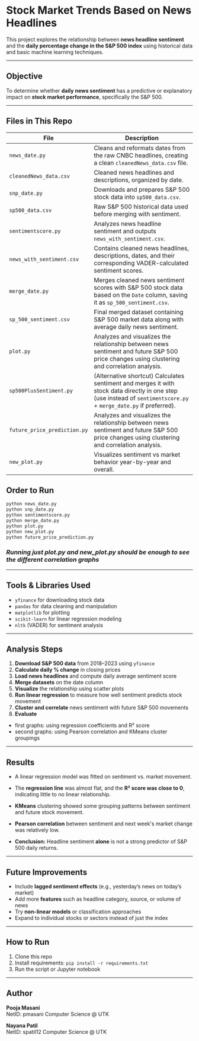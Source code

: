 # Stock Market Trends Based on News Headlines

This project explores the relationship between **news headline sentiment** and the **daily percentage change in the S&P 500 index** using historical data and basic machine learning techniques.

---

## Objective

To determine whether **daily news sentiment** has a predictive or explanatory impact on **stock market performance**, specifically the S&P 500.

---

## Files in This Repo

| File | Description |
|------|-------------|
| `news_date.py` | Cleans and reformats dates from the raw CNBC headlines, creating a clean `cleanedNews_data.csv` file. |
| `cleanedNews_data.csv` | Cleaned news headlines and descriptions, organized by date. |
| `snp_date.py` | Downloads and prepares S&P 500 stock data into `sp500_data.csv`. |
| `sp500_data.csv` | Raw S&P 500 historical data used before merging with sentiment. |
| `sentimentscore.py` | Analyzes news headline sentiment and outputs `news_with_sentiment.csv`. |
| `news_with_sentiment.csv` | Contains cleaned news headlines, descriptions, dates, and their corresponding VADER-calculated sentiment scores. |
| `merge_date.py` | Merges cleaned news sentiment scores with S&P 500 stock data based on the `Date` column, saving it as `sp_500_sentiment.csv`. |
| `sp_500_sentiment.csv` | Final merged dataset containing S&P 500 market data along with average daily news sentiment. |
| `plot.py` | Analyzes and visualizes the relationship between news sentiment and future S&P 500 price changes using clustering and correlation analysis. |
| `sp500PlusSentiment.py` | (Alternative shortcut) Calculates sentiment and merges it with stock data directly in one step (use instead of `sentimentscore.py` + `merge_date.py` if preferred). |
| `future_price_prediction.py` | Analyzes and visualizes the relationship between news sentiment and future S&P 500 price changes using clustering and correlation analysis. |
| `new_plot.py` | Visualizes sentiment vs market behavior year-by-year and overall. |

## Order to Run

```bash
python news_date.py
python snp_date.py
python sentimentscore.py
python merge_date.py
python plot.py
python new_plot.py
python future_price_prediction.py
```
### *Running just plot.py and new_plot.py should be enough to see the different correlation graphs*


---

##  Tools & Libraries Used

- `yfinance` for downloading stock data
- `pandas` for data cleaning and manipulation
- `matplotlib` for plotting
- `scikit-learn` for linear regression modeling
-  `nltk` (VADER) for sentiment analysis

---


## Analysis Steps

1. **Download S&P 500 data** from 2018–2023 using `yfinance`
2. **Calculate daily % change** in closing prices
3. **Load news headlines** and compute daily average sentiment score
4. **Merge datasets** on the date column
5. **Visualize** the relationship using scatter plots
6. **Run linear regression** to measure how well sentiment predicts stock movement
7. **Cluster and correlate** news sentiment with future S&P 500 movements
8. **Evaluate** 
- first graphs: using regression coefficients and R² score
- second graphs: using Pearson correlation and KMeans cluster groupings


---

## Results

- A linear regression model was fitted on sentiment vs. market movement.
- The **regression line** was almost flat, and the **R² score was close to 0**, indicating little to no linear relationship.
-  **KMeans** clustering showed some grouping patterns between sentiment and future stock movement.

- **Pearson correlation** between sentiment and next week's market change was relatively low.
- **Conclusion:** Headline sentiment **alone** is not a strong predictor of S&P 500 daily returns.

---

## Future Improvements

- Include **lagged sentiment effects** (e.g., yesterday’s news on today’s market)
- Add more **features** such as headline category, source, or volume of news
- Try **non-linear models** or classification approaches
- Expand to individual stocks or sectors instead of just the index

---

## How to Run

1. Clone this repo
2. Install requirements: `pip install -r requirements.txt`
3. Run the script or Jupyter notebook

---

## Author

**Pooja Masani**  
NetID: pmasani
Computer Science @ UTK  


**Nayana Patil**  
NetID: spatil12
Computer Science @ UTK  

